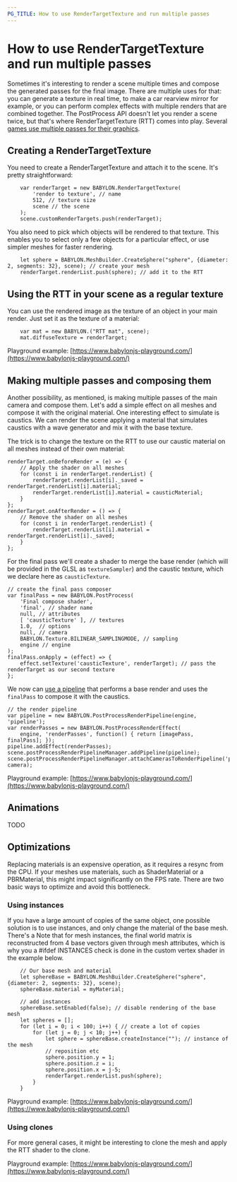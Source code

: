 ```yaml
---
PG_TITLE: How to use RenderTargetTexture and run multiple passes
---
```


# How to use RenderTargetTexture and run multiple passes

Sometimes it's interesting to render a scene multiple times and compose the generated passes for the final image. There are multiple uses for that: you can generate a texture in real time, to make a car rearview mirror for example, or you can perform complex effects with multiple renders that are combined together. The PostProcess API doesn't let you render a scene twice, but that's where RenderTargetTexture (RTT) comes into play. Several [games use multiple passes for their graphics](http://www.adriancourreges.com/blog/2016/09/09/doom-2016-graphics-study/).

## Creating a RenderTargetTexture

You need to create a RenderTargetTexture and attach it to the scene. It's pretty straightforward:

```    
    var renderTarget = new BABYLON.RenderTargetTexture(
        'render to texture', // name 
        512, // texture size
        scene // the scene
    );
    scene.customRenderTargets.push(renderTarget);
```

You also need to pick which objects will be rendered to that texture. This enables you to select only a few objects for a particular effect, or use simpler meshes for faster rendering.

```
    let sphere = BABYLON.MeshBuilder.CreateSphere("sphere", {diameter: 2, segments: 32}, scene); // create your mesh
    renderTarget.renderList.push(sphere); // add it to the RTT
```

## Using the RTT in your scene as a regular texture

You can use the rendered image as the texture of an object in your main render. Just set it as the texture of a material:

```
    var mat = new BABYLON.("RTT mat", scene);
    mat.diffuseTexture = renderTarget;
```

Playground example: [https://www.babylonjs-playground.com/](https://www.babylonjs-playground.com/)

## Making multiple passes and composing them

Another possibility, as mentioned, is making multiple passes of the main camera and compose them. Let's add a simple effect on all meshes and compose it with the original material. One interesting effect to simulate is caustics. We can render the scene applying a material that simulates caustics with a wave generator and mix it with the base texture.

The trick is to change the texture on the RTT to use our caustic material on all meshes instead of their own material:

```
renderTarget.onBeforeRender = (e) => {
    // Apply the shader on all meshes
    for (const i in renderTarget.renderList) {
        renderTarget.renderList[i]._saved = renderTarget.renderList[i].material;
        renderTarget.renderList[i].material = causticMaterial;
    }
};
renderTarget.onAfterRender = () => {
    // Remove the shader on all meshes
    for (const i in renderTarget.renderList) {
        renderTarget.renderList[i].material = renderTarget.renderList[i]._saved;
    }
};
```

For the final pass we'll create a shader to merge the base render (which will be provided in the GLSL as `textureSampler`) and the caustic texture, which we declare here as `causticTexture`. 

```
// create the final pass composer
var finalPass = new BABYLON.PostProcess(
    'Final compose shader', 
    'final', // shader name
    null, // attributes
    [ 'causticTexture' ], // textures
    1.0,  // options
    null, // camera
    BABYLON.Texture.BILINEAR_SAMPLINGMODE, // sampling
    engine // engine
);
finalPass.onApply = (effect) => {
    effect.setTexture('causticTexture', renderTarget); // pass the renderTarget as our second texture
};
```

We now can [use a pipeline](/how_to/how_to_use_postprocessrenderpipeline) that performs a base render and uses the `finalPass` to compose it with the caustics.

```
// the render pipeline
var pipeline = new BABYLON.PostProcessRenderPipeline(engine, 'pipeline');
var renderPasses = new BABYLON.PostProcessRenderEffect(
    engine, 'renderPasses', function() { return [imagePass, finalPass]; });
pipeline.addEffect(renderPasses);
scene.postProcessRenderPipelineManager.addPipeline(pipeline);
scene.postProcessRenderPipelineManager.attachCamerasToRenderPipeline('pipeline', camera);
```

Playground example: [https://www.babylonjs-playground.com/](https://www.babylonjs-playground.com/)

## Animations

TODO

## Optimizations

Replacing materials is an expensive operation, as it requires a resync from the CPU. If your meshes use materials, such as ShaderMaterial or a PBRMaterial, this might impact significantly on the FPS rate. There are two basic ways to optimize and avoid this bottleneck.

### Using instances

If you have a large amount of copies of the same object, one possible solution is to use instances, and only change the material of the base mesh. There's a  Note that for mesh instances, the final world matrix is reconstructed from 4 base vectors given through mesh attributes, which is why you a #ifdef INSTANCES check is done in the custom vertex shader in the example below.

```
    // Our base mesh and material
    let sphereBase = BABYLON.MeshBuilder.CreateSphere("sphere", {diameter: 2, segments: 32}, scene);
    sphereBase.material = myMaterial;

    // add instances
    sphereBase.setEnabled(false); // disable rendering of the base mesh
    let spheres = [];
    for (let i = 0; i < 100; i++) { // create a lot of copies
        for (let j = 0; j < 10; j++) {
            let sphere = sphereBase.createInstance(""); // instance of the mesh
            // reposition etc
            sphere.position.y = 1;
            sphere.position.z = i;
            sphere.position.x = j-5;
            renderTarget.renderList.push(sphere);
        }
    }
```

Playground example: [https://www.babylonjs-playground.com/](https://www.babylonjs-playground.com/)

### Using clones

For more general cases, it might be interesting to clone the mesh and apply the RTT shader to the clone. 


Playground example: [https://www.babylonjs-playground.com/](https://www.babylonjs-playground.com/)
